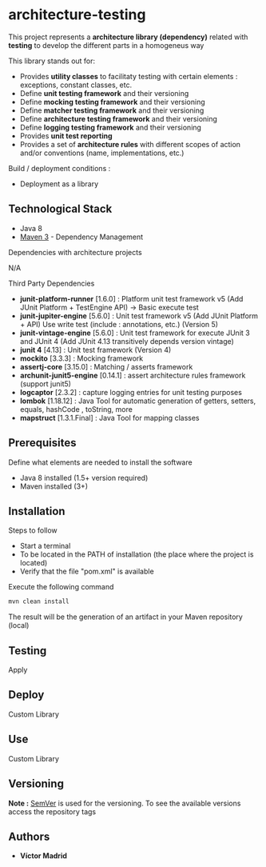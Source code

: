 # architecture-testing

This project represents a **architecture library (dependency)** related with **testing** to develop the different parts in a homogeneus way

This library stands out for:

* Provides **utility classes** to facilitaty testing with certain elements : exceptions, constant classes, etc. 
* Define **unit testing framework** and their versioning
* Define **mocking testing framework** and their versioning
* Define **matcher testing framework** and their versioning
* Define **architecture testing framework** and their versioning
* Define **logging testing framework** and their versioning
* Provides **unit test reporting**
* Provides a set of **architecture rules**  with different scopes of action and/or conventions (name, implementations, etc.)



Build / deployment conditions :

* Deployment as a library





## Technological Stack

* Java 8
* [Maven 3](https://maven.apache.org/) - Dependency Management

Dependencies with architecture projects

N/A

Third Party Dependencies


* **junit-platform-runner** [1.6.0] : Platform unit test framework v5 (Add JUnit Platform + TestEngine API) -> Basic execute test
* **junit-jupiter-engine** [5.6.0] : Unit test framework v5 (Add JUnit Platform + API) Use write test (include : annotations, etc.) (Version 5)
* **junit-vintage-engine** [5.6.0] : Unit test framework for execute JUnit 3 and JUnit 4 (Add JUnit 4.13 transitively depends version vintage)
* **junit 4** [4.13] : Unit test framework (Version 4)
* **mockito** [3.3.3] : Mocking framework
* **assertj-core** [3.15.0] : Matching / asserts framework
* **archunit-junit5-engine** [0.14.1] : assert architecture rules framework (support junit5)
* **logcaptor** [2.3.2] : capture logging entries for unit testing purposes
* **lombok** [1.18.12] : Java Tool for automatic generation of getters, setters, equals, hashCode , toString, more
* **mapstruct** [1.3.1.Final] : Java Tool for mapping classes





## Prerequisites

Define what elements are needed to install the software

* Java 8 installed (1.5+ version required)
* Maven installed  (3+)





## Installation

Steps to follow 

* Start a terminal
* To be located in the PATH of installation (the place where the project is located)
* Verify that the file "pom.xml" is available

Execute the following command

```bash
mvn clean install
```

The result will be the generation of an artifact in your Maven repository (local)






## Testing

Apply





## Deploy

Custom Library





## Use

Custom Library




## Versioning

**Note :** [SemVer](http://semver.org/) is used for the versioning. 
To see the available versions access the repository tags





## Authors

* **Víctor Madrid**

